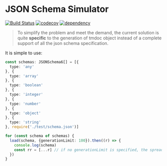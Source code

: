 # JSON Schema Simulator
[![Build Status](https://travis-ci.org/jjyyxx/JSONSchemaSimulator.svg?branch=master)](https://travis-ci.org/jjyyxx/JSONSchemaSimulator)
[![codecov](https://codecov.io/gh/jjyyxx/JSONSchemaSimulator/branch/master/graph/badge.svg)](https://codecov.io/gh/jjyyxx/JSONSchemaSimulator)
[![dependency](https://img.shields.io/david/jjyyxx/JSONSchemaSimulator.svg)](https://github.com/jjyyxx/JSONSchemaSimulator/blob/master/package.json)

> To simplify the problem and meet the demand, the current solution is quite **specific** to the generation of tmdoc object instead of a complete support of all the json schema specification.

It is simple to use:
```typescript
const schemas: JSONSchema6[] = [{
  type: 'any'
}, {
  type: 'array'
}, {
  type: 'boolean'
}, {
  type: 'integer'
}, {
  type: 'number'
}, {
  type: 'object'
}, {
  type: 'string'
}, require('./test/schema.json')]

for (const schema of schemas) {
  load(schema, {generationLimit: 100}).then((r) => {
    console.log(schema)
    const rr = [...r] // if no generationLimit is specified, the spread syntax should not be used.
  })
}
```